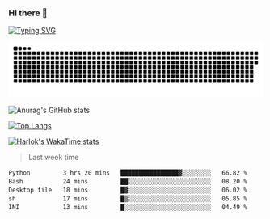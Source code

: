 ### Hi there 👋

<!--
**wray-le/wray-lee* is a ✨ _special_ ✨ repository because its `README.md` (this file) appears on your GitHub profile.

Here are some ideas to get you started:

- 🔭 I’m currently working on ...
- 🌱 I’m currently learning ...
- 👯 I’m looking to collaborate on ...
- 🤔 I’m looking for help with ...
- 💬 Ask me about ...
- 📫 How to reach me: ...
- 😄 Pronouns: ...
- ⚡ Fun fact: ...
-->
[![Typing SVG](https://readme-typing-svg.herokuapp.com?color=91BEF0&vCenter=true&lines=This+is+Wray's+profile;A+noob+developer)](https://git.io/typing-svg)

<p align="center"><a href=#><img src="image/contributions.svg"></a></p>  

![Anurag's GitHub stats](https://github-readme-stats.vercel.app/api?username=wray-lee&show_icons=true&theme=tokyonight)


[![Top Langs](https://github-readme-stats.vercel.app/api/top-langs/?username=wray-lee&exclude_repo=wray-lee.github.io,wray-lee&layout=donut)](https://github.com/anuraghazra/github-readme-stats)


[![Harlok's WakaTime stats](https://github-readme-stats.vercel.app/api/wakatime?username=wray)](https://github.com/anuraghazra/github-readme-stats)

> Last week time

<!--START_SECTION:waka-->

```txt
Python         3 hrs 20 mins   ████████████████▓░░░░░░░░   66.82 %
Bash           24 mins         ██░░░░░░░░░░░░░░░░░░░░░░░   08.20 %
Desktop file   18 mins         █▓░░░░░░░░░░░░░░░░░░░░░░░   06.02 %
sh             17 mins         █▒░░░░░░░░░░░░░░░░░░░░░░░   05.85 %
INI            13 mins         █░░░░░░░░░░░░░░░░░░░░░░░░   04.49 %
```

<!--END_SECTION:waka-->
